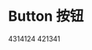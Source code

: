# Button 按钮
4314124
<code src="./demos/demo1.tsx"></code>
421341
<code src="./demos/demo1.tsx"></code>
